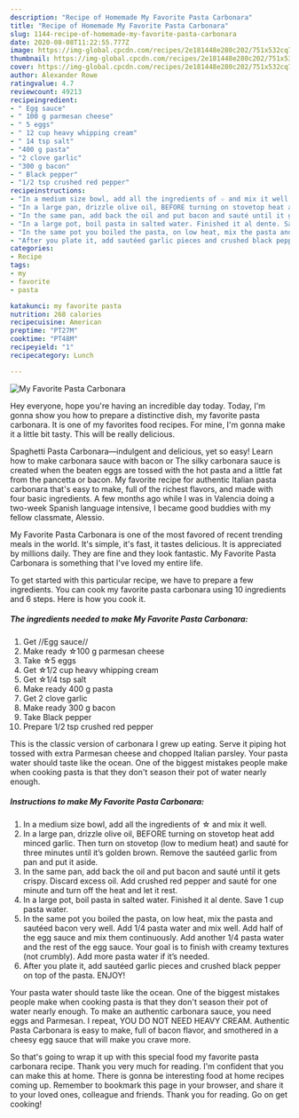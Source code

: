 ```yaml
---
description: "Recipe of Homemade My Favorite Pasta Carbonara"
title: "Recipe of Homemade My Favorite Pasta Carbonara"
slug: 1144-recipe-of-homemade-my-favorite-pasta-carbonara
date: 2020-08-08T11:22:55.777Z
image: https://img-global.cpcdn.com/recipes/2e181448e280c202/751x532cq70/my-favorite-pasta-carbonara-recipe-main-photo.jpg
thumbnail: https://img-global.cpcdn.com/recipes/2e181448e280c202/751x532cq70/my-favorite-pasta-carbonara-recipe-main-photo.jpg
cover: https://img-global.cpcdn.com/recipes/2e181448e280c202/751x532cq70/my-favorite-pasta-carbonara-recipe-main-photo.jpg
author: Alexander Rowe
ratingvalue: 4.7
reviewcount: 49213
recipeingredient:
- " Egg sauce"
- " 100 g parmesan cheese"
- " 5 eggs"
- " 12 cup heavy whipping cream"
- " 14 tsp salt"
- "400 g pasta"
- "2 clove garlic"
- "300 g bacon"
- " Black pepper"
- "1/2 tsp crushed red pepper"
recipeinstructions:
- "In a medium size bowl, add all the ingredients of ☆ and mix it well."
- "In a large pan, drizzle olive oil, BEFORE turning on stovetop heat add minced garlic. Then turn on stovetop (low to medium heat) and sauté for three minutes until it’s golden brown. Remove the sautéed garlic from pan and put it aside."
- "In the same pan, add back the oil and put bacon and sauté until it gets crispy. Discard excess oil. Add crushed red pepper and sauté for one minute and turn off the heat and let it rest."
- "In a large pot, boil pasta in salted water. Finished it al dente. Save 1 cup pasta water."
- "In the same pot you boiled the pasta, on low heat, mix the pasta and sautéed bacon very well. Add 1/4 pasta water and mix well. Add half of the egg sauce and mix them continuously. Add another 1/4 pasta water and the rest of the egg sauce. Your goal is to finish with creamy textures (not crumbly). Add more pasta water if it’s needed."
- "After you plate it, add sautéed garlic pieces and crushed black pepper on top of the pasta. ENJOY!"
categories:
- Recipe
tags:
- my
- favorite
- pasta

katakunci: my favorite pasta 
nutrition: 268 calories
recipecuisine: American
preptime: "PT27M"
cooktime: "PT48M"
recipeyield: "1"
recipecategory: Lunch

---
```



![My Favorite Pasta Carbonara](https://img-global.cpcdn.com/recipes/2e181448e280c202/751x532cq70/my-favorite-pasta-carbonara-recipe-main-photo.jpg)

Hey everyone, hope you're having an incredible day today. Today, I'm gonna show you how to prepare a distinctive dish, my favorite pasta carbonara. It is one of my favorites food recipes. For mine, I'm gonna make it a little bit tasty. This will be really delicious.

Spaghetti Pasta Carbonara—indulgent and delicious, yet so easy! Learn how to make carbonara sauce with bacon or The silky carbonara sauce is created when the beaten eggs are tossed with the hot pasta and a little fat from the pancetta or bacon. My favorite recipe for authentic Italian pasta carbonara that&#39;s easy to make, full of the richest flavors, and made with four basic ingredients. A few months ago while I was in Valencia doing a two-week Spanish language intensive, I became good buddies with my fellow classmate, Alessio.

My Favorite Pasta Carbonara is one of the most favored of recent trending meals in the world. It's simple, it's fast, it tastes delicious. It is appreciated by millions daily. They are fine and they look fantastic. My Favorite Pasta Carbonara is something that I've loved my entire life.


To get started with this particular recipe, we have to prepare a few ingredients. You can cook my favorite pasta carbonara using 10 ingredients and 6 steps. Here is how you cook it.

<!--inarticleads1-->

##### The ingredients needed to make My Favorite Pasta Carbonara:

1. Get  //Egg sauce//
1. Make ready  ☆100 g parmesan cheese
1. Take  ☆5 eggs
1. Get  ☆1/2 cup heavy whipping cream
1. Get  ☆1/4 tsp salt
1. Make ready 400 g pasta
1. Get 2 clove garlic
1. Make ready 300 g bacon
1. Take  Black pepper
1. Prepare 1/2 tsp crushed red pepper


This is the classic version of carbonara I grew up eating. Serve it piping hot tossed with extra Parmesan cheese and chopped Italian parsley. Your pasta water should taste like the ocean. One of the biggest mistakes people make when cooking pasta is that they don&#39;t season their pot of water nearly enough. 

<!--inarticleads2-->

##### Instructions to make My Favorite Pasta Carbonara:

1. In a medium size bowl, add all the ingredients of ☆ and mix it well.
1. In a large pan, drizzle olive oil, BEFORE turning on stovetop heat add minced garlic. Then turn on stovetop (low to medium heat) and sauté for three minutes until it’s golden brown. Remove the sautéed garlic from pan and put it aside.
1. In the same pan, add back the oil and put bacon and sauté until it gets crispy. Discard excess oil. Add crushed red pepper and sauté for one minute and turn off the heat and let it rest.
1. In a large pot, boil pasta in salted water. Finished it al dente. Save 1 cup pasta water.
1. In the same pot you boiled the pasta, on low heat, mix the pasta and sautéed bacon very well. Add 1/4 pasta water and mix well. Add half of the egg sauce and mix them continuously. Add another 1/4 pasta water and the rest of the egg sauce. Your goal is to finish with creamy textures (not crumbly). Add more pasta water if it’s needed.
1. After you plate it, add sautéed garlic pieces and crushed black pepper on top of the pasta. ENJOY!


Your pasta water should taste like the ocean. One of the biggest mistakes people make when cooking pasta is that they don&#39;t season their pot of water nearly enough. To make an authentic carbonara sauce, you need eggs and Parmesan. I repeat, YOU DO NOT NEED HEAVY CREAM. Authentic Pasta Carbonara is easy to make, full of bacon flavor, and smothered in a cheesy egg sauce that will make you crave more. 

So that's going to wrap it up with this special food my favorite pasta carbonara recipe. Thank you very much for reading. I'm confident that you can make this at home. There is gonna be interesting food at home recipes coming up. Remember to bookmark this page in your browser, and share it to your loved ones, colleague and friends. Thank you for reading. Go on get cooking!
